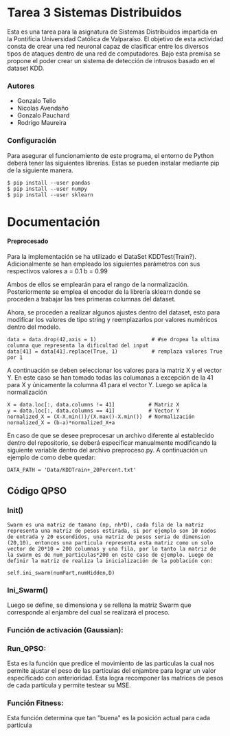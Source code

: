 # Tarea 3 Sistemas Distribuidos

Esta es una tarea para la asignatura de Sistemas Distribuidos impartida en la Pontificia Universidad Católica de Valparaíso. El objetivo de esta actividad consta de crear una red neuronal capaz de clasificar entre los diversos tipos de ataques dentro de una red de computadores. Bajo esta premisa se propone el poder crear un sistema de detección de intrusos basado en el dataset KDD.

### Autores

- Gonzalo Tello
- Nicolas Avendaño
- Gonzalo Pauchard
- Rodrigo Maureira

### Configuración

Para asegurar el funcionamiento de este programa, el entorno de Python deberá tener las siguientes librerías. Estas se pueden instalar mediante pip de la siguiente manera.

    $ pip install --user pandas
    $ pip install --user numpy
    $ pip install --user sklearn


# Documentación

#### Preprocesado
Para la implementación se ha utilizado el DataSet KDDTest(Train?). Adicionalmente se han empleado los siguientes parámetros con sus respectivos valores
    a = 0.1
    b = 0.99

Ambos de ellos se emplearán para el rango de la normalización. Posteriormente se emplea el encoder de la librería sklearn donde se proceden a trabajar las tres primeras columnas del dataset. 

Ahora, se proceden a realizar algunos ajustes dentro del dataset, esto para modificar los valores de tipo string y reemplazarlos por valores numéricos dentro del modelo.

    data = data.drop(42,axis = 1)                  # #se dropea la ultima columna que representa la dificultad del input
    data[41] = data[41].replace(True, 1)           # remplaza valores True por 1
    

A continuación se deben seleccionar los valores para la matriz X y el vector Y. En este caso se han tomado todas las columanas a excepción de la 41 para X y únicamente la columna 41 para el vector Y. Luego se aplica la normalización

    X = data.loc[:, data.columns != 41]           # Matriz X
    y = data.loc[:, data.columns == 41]           # Vector Y
    normalized_X = (X-X.min())/(X.max()-X.min())  # Normalización
    normalized_X = (b-a)*normalized_X+a

En caso de que se desee preprocesar un archivo diferente al establecido dentro del repositorio, se deberá especificar manualmente modificando la siguiente variable dentro del archivo preproceso.py. A continuación un ejemplo de como debe quedar:

    DATA_PATH = 'Data/KDDTrain+_20Percent.txt'

## Código QPSO

### Init()
    Swarm es una matriz de tamano (np, nh*D), cada fila de la matriz representa una matriz de pesos estirada, si por ejemplo son 10 nodos de entrada y 20 escondidos, una matriz de pesos seria de dimension (20,10), entonces una particula representa esta matriz como un solo vector de 20*10 = 200 columnas y una fila, por lo tanto la matriz de la swarm es de num_particulas*200 en este caso de ejemplo. Luego de definir la matriz de realiza la inicialización de la población con:
    
    self.ini_swarm(numPart,numHidden,D)
    
### Ini_Swarm()

Luego se define, se dimensiona y se rellena la matriz Swarm que corresponde al enjambre del cual se realizará el proceso.
    
### Función de activación (Gaussian):

### Run_QPSO:

Esta es la función que predice el movimiento de las particulas la cual nos permite ajustar el peso de las partículas del enjambre para lograr un valor especificado con anterioridad. Esta logra recomponer las matrices de pesos de cada partícula y permite testear su MSE.
    
### Función Fitness:

Esta función determina que tan "buena" es la posición actual para cada partícula
   


##
